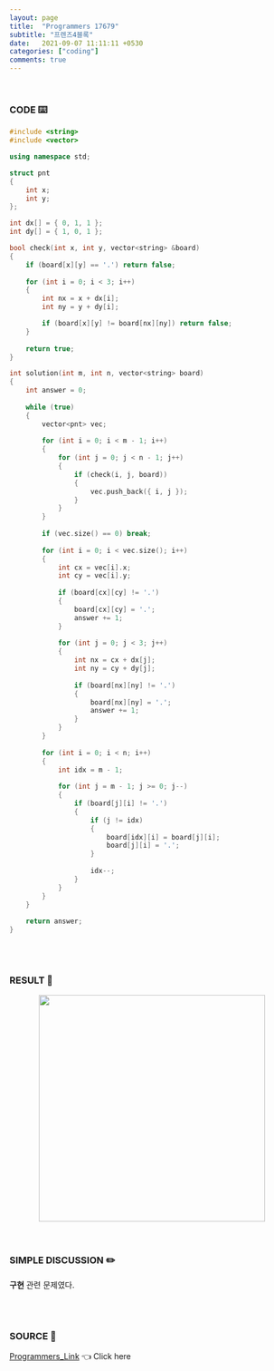 ```yaml
---
layout: page
title:  "Programmers 17679"
subtitle: "프렌즈4블록"
date:   2021-09-07 11:11:11 +0530
categories: ["coding"]
comments: true
---
```


<br>

### CODE ⌨️

```c++
#include <string>
#include <vector>

using namespace std;

struct pnt
{
    int x;
    int y;
};

int dx[] = { 0, 1, 1 };
int dy[] = { 1, 0, 1 };

bool check(int x, int y, vector<string> &board)
{   
    if (board[x][y] == '.') return false;
    
    for (int i = 0; i < 3; i++)
	{
		int nx = x + dx[i];
		int ny = y + dy[i];

		if (board[x][y] != board[nx][ny]) return false;
	}
    
    return true;
}

int solution(int m, int n, vector<string> board)
{
    int answer = 0;
    
    while (true)
    {
        vector<pnt> vec;
        
        for (int i = 0; i < m - 1; i++)
        {
            for (int j = 0; j < n - 1; j++)
            {
                if (check(i, j, board))
                {
                    vec.push_back({ i, j });
                }
            }
        }
        
        if (vec.size() == 0) break;
        
        for (int i = 0; i < vec.size(); i++)
        {
            int cx = vec[i].x;
            int cy = vec[i].y;
            
            if (board[cx][cy] != '.')
            {
                board[cx][cy] = '.';
                answer += 1;
            }
            
            for (int j = 0; j < 3; j++)
            {
                int nx = cx + dx[j];
                int ny = cy + dy[j];
                
                if (board[nx][ny] != '.')
                {
                    board[nx][ny] = '.';
                    answer += 1;
                }
            }
        }
        
        for (int i = 0; i < n; i++)
        {
            int idx = m - 1;
            
            for (int j = m - 1; j >= 0; j--)
            {
                if (board[j][i] != '.')
                {
                    if (j != idx)
                    {
                        board[idx][i] = board[j][i];
                        board[j][i] = '.';
                    }
                    
                    idx--;
                }
            }
        }
    }
    
    return answer;
}
```  

<br>
<br>

### RESULT 💛

<img src="{{ '/assets/programmers/p17679r.jpg' }}" style="width: 400px; height: auto; margin-left: auto; margin-right: auto; display: block;">  

<br>
<br>

### SIMPLE DISCUSSION ✏️

**구현** 관련 문제였다.  

<br>
<br>

### SOURCE 💎

[Programmers_Link][link] 👈 Click here  

<br>

<script src="https://utteranc.es/client.js"
        repo="DCherish/DCherish.github.io"
        issue-term="pathname"
        theme="boxy-light"
        crossorigin="anonymous"
        async>
</script>

[link]: https://programmers.co.kr/learn/courses/30/lessons/17679